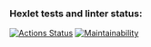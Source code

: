 ### Hexlet tests and linter status:
[![Actions Status](https://github.com/yadernaya/python-project-49/workflows/hexlet-check/badge.svg)](https://github.com/yadernaya/python-project-49/actions)
[![Maintainability](https://api.codeclimate.com/v1/badges/97e008e59d0facc7c46d/maintainability)](https://codeclimate.com/github/yadernaya/python-project-49/maintainability)
